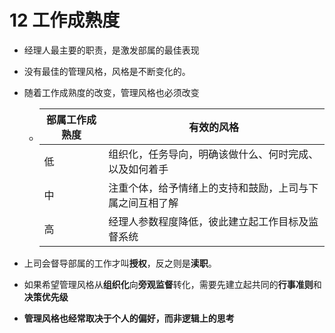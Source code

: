 # 12 工作成熟度

- 经理人最主要的职责，是激发部属的最佳表现

- 没有最佳的管理风格，风格是不断变化的。

- 随着工作成熟度的改变，管理风格也必须改变

  - | 部属工作成熟度 | 有效的风格                                               |
    | -------------- | -------------------------------------------------------- |
    | 低             | 组织化，任务导向，明确该做什么、何时完成、以及如何着手   |
    | 中             | 注重个体，给予情绪上的支持和鼓励，上司与下属之间互相了解 |
    | 高             | 经理人参数程度降低，彼此建立起工作目标及监督系统         |

- 上司会督导部属的工作才叫**授权**，反之则是**渎职**。

- 如果希望管理风格从**组织化**向**旁观监督**转化，需要先建立起共同的**行事准则**和**决策优先级**

- **管理风格也经常取决于个人的偏好，而非逻辑上的思考**

  